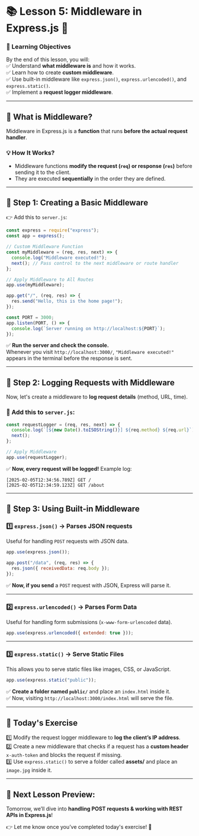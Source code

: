 # **📚 Lesson 5: Middleware in Express.js 🚀**  

### **🎯 Learning Objectives**  
By the end of this lesson, you will:  
✅ Understand **what middleware is** and how it works.  
✅ Learn how to create **custom middleware**.  
✅ Use built-in middleware like `express.json()`, `express.urlencoded()`, and `express.static()`.  
✅ Implement a **request logger middleware**.  

---

## **🔹 What is Middleware?**  
Middleware in Express.js is a **function** that runs **before the actual request handler**.  

### **💡 How It Works?**
- Middleware functions **modify the request (`req`) or response (`res`)** before sending it to the client.  
- They are executed **sequentially** in the order they are defined.  

---

## **🔹 Step 1: Creating a Basic Middleware**  
👉 Add this to `server.js`:  

```js
const express = require("express");
const app = express();

// Custom Middleware Function
const myMiddleware = (req, res, next) => {
  console.log("Middleware executed!");
  next(); // Pass control to the next middleware or route handler
};

// Apply Middleware to All Routes
app.use(myMiddleware);

app.get("/", (req, res) => {
  res.send("Hello, this is the home page!");
});

const PORT = 3000;
app.listen(PORT, () => {
  console.log(`Server running on http://localhost:${PORT}`);
});
```

✅ **Run the server and check the console.**  
Whenever you visit `http://localhost:3000/`, `"Middleware executed!"` appears in the terminal before the response is sent.  

---

## **🔹 Step 2: Logging Requests with Middleware**
Now, let's create a middleware to **log request details** (method, URL, time).  

### **📌 Add this to `server.js`:**  
```js
const requestLogger = (req, res, next) => {
  console.log(`[${new Date().toISOString()}] ${req.method} ${req.url}`);
  next();
};

// Apply Middleware
app.use(requestLogger);
```
✅ **Now, every request will be logged!** Example log:  
```
[2025-02-05T12:34:56.789Z] GET /
[2025-02-05T12:34:59.123Z] GET /about
```

---

## **🔹 Step 3: Using Built-in Middleware**
### **1️⃣ `express.json()` → Parses JSON requests**
Useful for handling `POST` requests with JSON data.

```js
app.use(express.json());

app.post("/data", (req, res) => {
  res.json({ receivedData: req.body });
});
```
✅ **Now, if you send** a `POST` request with JSON, Express will parse it.

---

### **2️⃣ `express.urlencoded()` → Parses Form Data**
Useful for handling form submissions (`x-www-form-urlencoded` data).  

```js
app.use(express.urlencoded({ extended: true }));
```

---

### **3️⃣ `express.static()` → Serve Static Files**
This allows you to serve static files like images, CSS, or JavaScript.  

```js
app.use(express.static("public"));
```
✅ **Create a folder named `public/`** and place an `index.html` inside it.  
✅ Now, visiting `http://localhost:3000/index.html` will serve the file.

---

## **📌 Today's Exercise**
1️⃣ Modify the request logger middleware to **log the client’s IP address**.  
2️⃣ Create a new middleware that checks if a request has a **custom header** `x-auth-token` and blocks the request if missing.  
3️⃣ Use `express.static()` to serve a folder called **assets/** and place an `image.jpg` inside it.  

---

## **🚀 Next Lesson Preview:**
Tomorrow, we’ll dive into **handling POST requests & working with REST APIs in Express.js**!  

👉 Let me know once you’ve completed today's exercise! 🚀